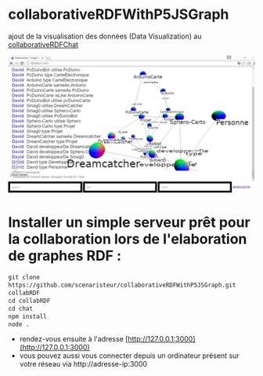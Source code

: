 # collaborativeRDFWithP5JSGraph

ajout de la visualisation des données (Data Visualization) au [collaborativeRDFChat](https://github.com/scenaristeur/collaborativeRdf)



![apercu rdf socket chat](https://raw.githubusercontent.com/scenaristeur/collaborativeRDFWithP5JSGraph/master/images/rdf_graph_made_with_socket_chat_server_P5JS_javascript_DataVisualization_ontology_sparql.png)


Installer un simple serveur prêt pour la collaboration lors de l'elaboration de graphes RDF : 
=====================================================
```
git clone https://github.com/scenaristeur/collaborativeRDFWithP5JSGraph.git collabRDF
cd collabRDF
cd chat
npm install
node .

```
+ rendez-vous ensuite à l'adresse [http://127.0.0.1:3000](http://127.0.0.1:3000)
+ vous pouvez aussi vous connecter depuis un ordinateur présent sur votre réseau via http://adresse-ip:3000
